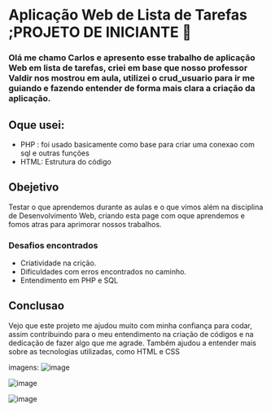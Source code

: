 # Aplicação Web de Lista de Tarefas ;PROJETO DE INICIANTE 🧐

### Olá me chamo Carlos e apresento esse trabalho de aplicação Web em lista de tarefas, criei em base que nosso professor Valdir nos mostrou em aula, utilizei o crud_usuario para ir me guiando e fazendo entender de forma mais clara a criação da aplicação.


## Oque usei:
- PHP : foi usado basicamente como base para criar uma conexao com sql e outras funções
- HTML: Estrutura do código

## Obejetivo
Testar o que aprendemos durante as aulas e o que vimos além na disciplina de Desenvolvimento Web, criando esta page com oque aprendemos e fomos atras para aprimorar nossos trabalhos.
### Desafios encontrados
  - Criatividade na crição.
  - Dificuldades com erros encontrados no caminho.
  - Entendimento em PHP e SQL

## Conclusao 

Vejo que este projeto me ajudou muito com minha confiança para codar, assim contribuindo para o meu entendimento na criação de códigos e na dedicação de fazer algo que me agrade. Também ajudou a entender mais sobre as tecnologias utilizadas, como HTML e CSS

imagens:
![image](https://github.com/user-attachments/assets/c906a3e4-1d74-40c3-bbf7-f7faa072aec6)

![image](https://github.com/user-attachments/assets/95e2473c-4858-48f6-8980-ce28ece11b70)

![image](https://github.com/user-attachments/assets/70b53ebb-9d73-428a-b0fe-e10b702ce614)




